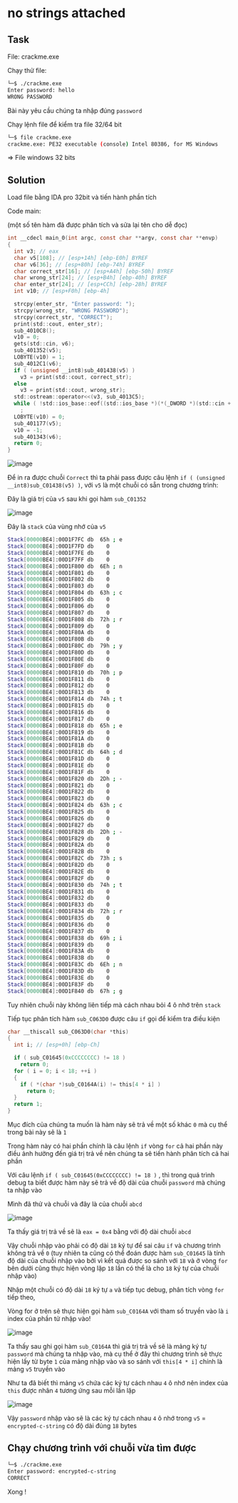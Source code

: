 # **no strings attached**

## Task

File: crackme.exe

Chạy thử file:

```bash
└─$ ./crackme.exe
Enter password: hello
WRONG PASSWORD
```

Bài này yêu cầu chúng ta nhập đúng `password`

Chạy lệnh file để kiểm tra file 32/64 bit

```bash
└─$ file crackme.exe
crackme.exe: PE32 executable (console) Intel 80386, for MS Windows
```

=> File windows 32 bits

## Solution

Load file bằng IDA pro 32bit và tiến hành phần tích

Code main:

(một số tên hàm đã được phân tích và sửa lại tên cho dễ đọc)
```c
int __cdecl main_0(int argc, const char **argv, const char **envp)
{
  int v3; // eax
  char v5[108]; // [esp+14h] [ebp-E0h] BYREF
  char v6[36]; // [esp+80h] [ebp-74h] BYREF
  char correct_str[16]; // [esp+A4h] [ebp-50h] BYREF
  char wrong_str[24]; // [esp+B4h] [ebp-40h] BYREF
  char enter_str[24]; // [esp+CCh] [ebp-28h] BYREF
  int v10; // [esp+F0h] [ebp-4h]

  strcpy(enter_str, "Enter password: ");
  strcpy(wrong_str, "WRONG PASSWORD");
  strcpy(correct_str, "CORRECT");
  print(std::cout, enter_str);
  sub_4010C8();
  v10 = 0;
  gets(std::cin, v6);
  sub_401352(v5);
  LOBYTE(v10) = 1;
  sub_4012C1(v6);
  if ( (unsigned __int8)sub_401438(v5) )
    v3 = print(std::cout, correct_str);
  else
    v3 = print(std::cout, wrong_str);
  std::ostream::operator<<(v3, sub_4013C5);
  while ( !std::ios_base::eof((std::ios_base *)(*(_DWORD *)(std::cin + 4) + std::cin)) )
    ;
  LOBYTE(v10) = 0;
  sub_401177(v5);
  v10 = -1;
  sub_401343(v6);
  return 0;
}
```

![image](https://user-images.githubusercontent.com/31529599/120950360-cf1d4a80-c770-11eb-906e-616b2186bce7.png)

Để in ra được chuỗi `Correct` thì ta phải pass được câu lệnh `if ( (unsigned __int8)sub_C01438(v5) )`, với `v5` là một chuỗi có sẵn trong chương trình:

Đây là giá trị của `v5` sau khi gọi hàm `sub_C01352`

![image](https://user-images.githubusercontent.com/31529599/120950533-2de2c400-c771-11eb-94ef-558e4a3b4512.png)

Đây là `stack` của vùng nhớ của `v5`
```bash
Stack[00000BE4]:00D1F7FC db  65h ; e
Stack[00000BE4]:00D1F7FD db    0
Stack[00000BE4]:00D1F7FE db    0
Stack[00000BE4]:00D1F7FF db    0
Stack[00000BE4]:00D1F800 db  6Eh ; n
Stack[00000BE4]:00D1F801 db    0
Stack[00000BE4]:00D1F802 db    0
Stack[00000BE4]:00D1F803 db    0
Stack[00000BE4]:00D1F804 db  63h ; c
Stack[00000BE4]:00D1F805 db    0
Stack[00000BE4]:00D1F806 db    0
Stack[00000BE4]:00D1F807 db    0
Stack[00000BE4]:00D1F808 db  72h ; r
Stack[00000BE4]:00D1F809 db    0
Stack[00000BE4]:00D1F80A db    0
Stack[00000BE4]:00D1F80B db    0
Stack[00000BE4]:00D1F80C db  79h ; y
Stack[00000BE4]:00D1F80D db    0
Stack[00000BE4]:00D1F80E db    0
Stack[00000BE4]:00D1F80F db    0
Stack[00000BE4]:00D1F810 db  70h ; p
Stack[00000BE4]:00D1F811 db    0
Stack[00000BE4]:00D1F812 db    0
Stack[00000BE4]:00D1F813 db    0
Stack[00000BE4]:00D1F814 db  74h ; t
Stack[00000BE4]:00D1F815 db    0
Stack[00000BE4]:00D1F816 db    0
Stack[00000BE4]:00D1F817 db    0
Stack[00000BE4]:00D1F818 db  65h ; e
Stack[00000BE4]:00D1F819 db    0
Stack[00000BE4]:00D1F81A db    0
Stack[00000BE4]:00D1F81B db    0
Stack[00000BE4]:00D1F81C db  64h ; d
Stack[00000BE4]:00D1F81D db    0
Stack[00000BE4]:00D1F81E db    0
Stack[00000BE4]:00D1F81F db    0
Stack[00000BE4]:00D1F820 db  2Dh ; -
Stack[00000BE4]:00D1F821 db    0
Stack[00000BE4]:00D1F822 db    0
Stack[00000BE4]:00D1F823 db    0
Stack[00000BE4]:00D1F824 db  63h ; c
Stack[00000BE4]:00D1F825 db    0
Stack[00000BE4]:00D1F826 db    0
Stack[00000BE4]:00D1F827 db    0
Stack[00000BE4]:00D1F828 db  2Dh ; -
Stack[00000BE4]:00D1F829 db    0
Stack[00000BE4]:00D1F82A db    0
Stack[00000BE4]:00D1F82B db    0
Stack[00000BE4]:00D1F82C db  73h ; s
Stack[00000BE4]:00D1F82D db    0
Stack[00000BE4]:00D1F82E db    0
Stack[00000BE4]:00D1F82F db    0
Stack[00000BE4]:00D1F830 db  74h ; t
Stack[00000BE4]:00D1F831 db    0
Stack[00000BE4]:00D1F832 db    0
Stack[00000BE4]:00D1F833 db    0
Stack[00000BE4]:00D1F834 db  72h ; r
Stack[00000BE4]:00D1F835 db    0
Stack[00000BE4]:00D1F836 db    0
Stack[00000BE4]:00D1F837 db    0
Stack[00000BE4]:00D1F838 db  69h ; i
Stack[00000BE4]:00D1F839 db    0
Stack[00000BE4]:00D1F83A db    0
Stack[00000BE4]:00D1F83B db    0
Stack[00000BE4]:00D1F83C db  6Eh ; n
Stack[00000BE4]:00D1F83D db    0
Stack[00000BE4]:00D1F83E db    0
Stack[00000BE4]:00D1F83F db    0
Stack[00000BE4]:00D1F840 db  67h ; g
```

Tuy nhiên chuỗi này không liên tiếp mà cách nhau bỏi 4 ô nhớ trên `stack`

Tiếp tục phân tích hàm `sub_C063D0` được câu `if` gọi để kiểm tra điều kiện

```c
char __thiscall sub_C063D0(char *this)
{
  int i; // [esp+0h] [ebp-Ch]

  if ( sub_C01645(0xCCCCCCCC) != 18 )
    return 0;
  for ( i = 0; i < 18; ++i )
  {
    if ( *(char *)sub_C0164A(i) != this[4 * i] )
      return 0;
  }
  return 1;
}
```
Mục đích của chúng ta muốn là hàm này sẽ trả về một số khác `0` mà cụ thể trong bài này sẽ là `1`

Trong hàm này có hai phần chính là câu lệnh `if` vòng `for` cả hai phần này điều ảnh hưởng đến giá trị trả về nên chúng ta sẽ tiến hành phân tích cả hai phần

Với câu lệnh `if ( sub_C01645(0xCCCCCCCC) != 18 )` , thì trong quá trình debug ta biết được hàm này sẽ trả về độ dài của chuỗi `password` mà chúng ta nhập vào 

Mình đã thử và chuỗi và đây là của chuỗi `abcd`

![image](https://user-images.githubusercontent.com/31529599/120951466-10aef500-c773-11eb-8022-fa270b38005f.png)

Ta thấy giá trị trả về sẽ là `eax = 0x4` bằng với độ dài chuỗi `abcd`

Vậy chuỗi nhập vào phải có độ dài `18` ký tự để sai câu `if` và chương trình không trả về `0` (tuy nhiên ta cũng có thể đoán được hàm `sub_C01645` là tính độ dài của chuỗi nhập vào bởi vì kết quả được so sánh với `18` và ở vòng `for` bên dưới cũng thực hiện vòng lặp `18` lần có thể là cho `18` ký tự của chuỗi nhập vào)

Nhập một chuỗi có độ dài `18` ký tự `a` và tiếp tục debug, phân tích vòng `for` tiếp theo,

Vòng for ở trên sẽ thực hiện gọi hàm `sub_C0164A` với tham số truyền vào là `i` index của phần tử nhập vào!

![image](https://user-images.githubusercontent.com/31529599/120951914-283aad80-c774-11eb-999f-40a62c7ba0ad.png)

Ta thấy sau ghi gọi hàm `sub_C0164A` thì giá trị trả về sẽ là mảng ký tự `password` mà chúng ta nhập vào, mà cụ thể ở đây thì chương trình sẽ thực hiện lấy từ byte `1` của mảng nhập vào và so sánh với `this[4 * i]` chính là mảng `v5` truyền vào 

Như ta đã biết thì mảng `v5` chứa các ký tự cách nhau `4` ô nhớ nên index của `this` được nhân `4` tương ứng sau mỗi lần lặp

![image](https://user-images.githubusercontent.com/31529599/120952054-718afd00-c774-11eb-893b-3a9e464b48ff.png)

Vậy `password` nhập vào sẽ là các ký tự cách nhau `4` ô nhớ trong `v5` = `encrypted-c-string` có độ dài đúng `18` bytes

## Chạy chương trình với chuỗi vừa tìm được 

```bash
└─$ ./crackme.exe
Enter password: encrypted-c-string
CORRECT
```

Xong !



